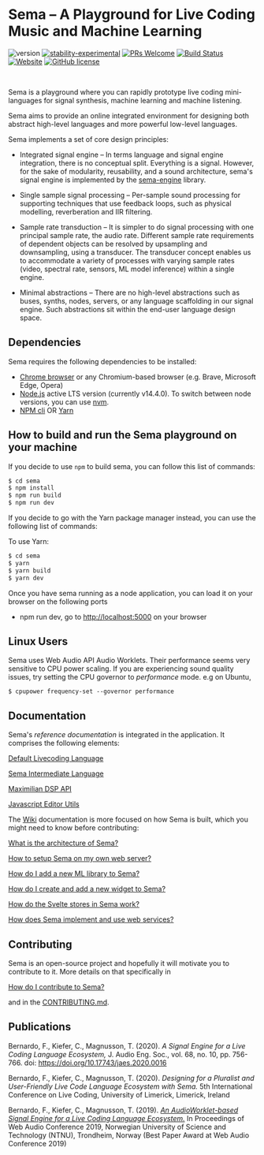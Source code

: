 
# Sema – A Playground for Live Coding Music and Machine Learning #
![version](https://img.shields.io/badge/version-0.7.0-red)
[![stability-experimental](https://img.shields.io/badge/stability-experimental-orange.svg)](https://github.com/emersion/stability-badges#experimental)
[![PRs Welcome](https://img.shields.io/badge/PRs-welcome-yellow.svg)](https://github.com/mimic-sussex/eppEditor/blob/master/CONTRIBUTING.md)
[![Build Status](https://travis-ci.com/mimic-sussex/sema.svg?branch=master)](https://travis-ci.com/mimic-sussex/sema)
[![Website](https://img.shields.io/website?url=https%3A%2F%2Fsema.codes)](https://sema.codes)
[![GitHub license](https://img.shields.io/badge/license-MIT-blue.svg)](https://github.com/mimic-sussex/sema/blob/master/LICENSE)


<br />

Sema is a playground where you can rapidly prototype live coding mini-languages for signal synthesis, machine learning and machine listening.

Sema aims to provide an online integrated environment for designing both abstract high-level languages and more powerful low-level languages.

Sema implements a set of core design principles:

* Integrated signal engine – In terms language and signal engine integration, there is no conceptual split. Everything is a signal. However, for the sake of modularity, reusability, and a sound architecture, sema's signal engine is implemented by the [sema-engine](https://github.com/frantic0/sema-engine) library.

* Single sample signal processing – Per-sample sound processing for supporting techniques that use feedback loops, such as physical modelling, reverberation and IIR filtering.

* Sample rate transduction – It is simpler to do signal processing with one principal sample rate, the audio rate. Different sample rate requirements of dependent objects can be resolved by upsampling and downsampling, using a transducer. The transducer concept enables us to accommodate a variety of processes with varying sample rates (video, spectral rate, sensors, ML model inference) within a single engine.

* Minimal abstractions – There are no high-level abstractions such as buses, synths, nodes, servers, or any language scaffolding in our signal engine. Such abstractions sit within the end-user language design space.

## Dependencies

Sema requires the following dependencies to be installed:

 - [Chrome browser](https://www.google.com/chrome/) or any Chromium-based browser (e.g. Brave, Microsoft Edge, Opera)
 - [Node.js](https://nodejs.org/en/download/) active LTS version (currently v14.4.0). To switch between node versions, you can use [nvm](https://github.com/nvm-sh/nvm).
 - [NPM cli](https://docs.npmjs.com/cli/npm) OR [Yarn](https://yarnpkg.com/en/)

## How to build and run the Sema playground on your machine

If you decide to use `npm` to build sema, you can follow this list of commands:

```sh
$ cd sema
$ npm install
$ npm run build
$ npm run dev
```

If you decide to go with the Yarn package manager instead, you can use the following list of commands:


To use Yarn:
```sh
$ cd sema
$ yarn
$ yarn build
$ yarn dev
```

Once you have sema running as a node application, you can load it on your browser on the following ports
- npm run dev, go to [http://localhost:5000](http://localhost:5000) on your browser


## Linux Users

Sema uses Web Audio API Audio Worklets. Their performance seems very sensitive to CPU power scaling. If you are experiencing sound quality issues, try setting the CPU governor to *performance* mode. e.g on Ubuntu,

```$ cpupower frequency-set --governor performance```


## Documentation

Sema's _reference documentation_ is integrated in the application. It comprises the following elements: 

[Default Livecoding Language](static/docs/default-livecoding-language.md)

[Sema Intermediate Language](static/docs/sema-intermediate-language.md)

[Maximilian DSP API](static/docs/maximilian-dsp-api.md)

[Javascript Editor Utils](static/docs/javascript-editor-utils.md)


The [Wiki](https://github.com/mimic-sussex/sema/wiki) documentation is more focused on how Sema is built, which you might need to know before contributing: 


[What is the architecture of Sema?](https://github.com/mimic-sussex/sema/wiki/the-architecture-of-Sema)

[How to setup Sema on my own web server?](https://github.com/mimic-sussex/sema/wiki/How-to-setup-Sema-on-my-own-web-server%3F)

[How do I add a new ML library to Sema?](https://github.com/mimic-sussex/sema/wiki/How-do-I-add-a-new-ML-library-to-Sema%3F)

[How do I create and add a new widget to Sema?](https://github.com/mimic-sussex/sema/wiki/How-do-I-create-and-add-a-new-widget-to-Sema%3F)

[How do the Svelte stores in Sema work?](https://github.com/mimic-sussex/sema/wiki/How-do-the-Svelte-stores-in-Sema-work%3F)

[How does Sema implement and use web services?](https://github.com/mimic-sussex/sema/wiki/How-Sema-implements-and-uses-web-services)


## Contributing

Sema is an open-source project and hopefully it will motivate you to contribute to it. More details on that specifically in 

[How do I contribute to Sema?](https://github.com/mimic-sussex/sema/wiki/How-do-I-contribute-to-Sema%3F)

and in the [CONTRIBUTING.md](https://github.com/mimic-sussex/sema/blob/master/CONTRIBUTING.md).


## Publications

Bernardo, F., Kiefer, C., Magnusson, T. (2020). *A Signal Engine for a Live Coding Language Ecosystem,* J. Audio Eng. Soc., vol. 68, no. 10, pp. 756-766. doi: https://doi.org/10.17743/jaes.2020.0016

Bernardo, F., Kiefer, C., Magnusson, T. (2020). *Designing for a Pluralist and User-Friendly Live Code Language Ecosystem with Sema.* 5th International Conference on Live Coding,
University of Limerick, Limerick, Ireland

Bernardo, F., Kiefer, C., Magnusson, T. (2019). [*An AudioWorklet-based Signal Engine for a Live Coding Language Ecosystem.*](https://www.ntnu.edu/documents/1282113268/1290797448/WAC2019-CameraReadySubmission-40.pdf) In Proceedings of Web Audio Conference 2019,
Norwegian University of Science and Technology (NTNU), Trondheim, Norway (Best Paper
Award at Web Audio Conference 2019)



